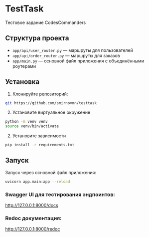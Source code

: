 # TestTask

Тестовое задание CodesCommanders

## Структура проекта

- `app/api/user_router.py` — маршруты для пользователей  
- `app/api/order_router.py` — маршруты для заказов  
- `app/main.py` — основной файл приложения с объединёнными роутерами  

## Установка

1. Клонируйте репозиторий:

```bash
git https://github.com/smirnovmn/testtask
```

2. Установите виртуальное окружение 

```bash
python -m venv venv
source venv/bin/activate
```

2. Установите зависимости 

```bash
pip install -r requirements.txt
```

## Запуск 

Запуск через основной файл приложения:

```bash
uvicorn app.main:app --reload
```

### Swagger UI для тестирования эндпоинтов:
http://127.0.0.1:8000/docs

### Redoc документация:
http://127.0.0.1:8000/redoc

